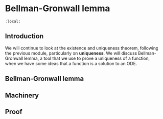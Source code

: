 # Bellman-Gronwall lemma
```{contents}
:local:
```
## Introduction
We will continue to look at the existence and uniqueness theorem, following the previous module, particularly on **uniqueness**. We will discuss Bellman-Gronwall lemma, a tool that we use to prove a uniqueness of a function, when we have some ideas that a function is a solution to an ODE.

## Bellman-Gronwall lemma


## Machinery
## Proof